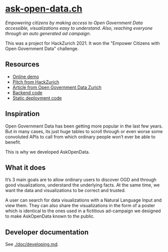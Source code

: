 # [ask-open-data.ch](https://ask-open-data.ch)

_Empowering citizens by making access to Open Government Data accessible, visualizations easy to understand. Also, reaching everyone through an auto generated ad campaign._

This was a project for HackZurich 2021. It won the "Empower Citizens with Open Government Data" challenge.

## Resources

- [Online demo](https://ask-open-data.ch)
- [Pitch from HackZurich](https://www.youtube.com/watch?v=4Hs5uUbQ62E)
- [Article from Open Government Data Zurich](https://www.stadt-zuerich.ch/portal/de/index/ogd/anwendungen/2021/askopendata.html)
- [Backend code](https://github.com/tehwalris/open-data-backend)
- [Static deployment code](https://github.com/tehwalris/open-data-static)

## Inspiration

Open Government Data has been getting more popular in the last few years. But in many cases, its just huge tables to scroll through or even worse some convoluted APIs to call from which ordinary people won’t ever be able to benefit.

This is why we developed AskOpenData.

## What it does

It’s 3 main goals are to allow ordinary users to discover OGD and through good visualizations, understand the underlying facts. At the same time, we want the data and visualizations to be correct and trusted.

A user can search for data visualizations with a Natural Language Input and view them. They can also share the visualizations in the form of a poster which is identical to the ones used in a fictitious ad-campaign we designed to make AskOpenData known to the public.

## Developer documentation

See [./doc/developing.md](./doc/developing.md).
